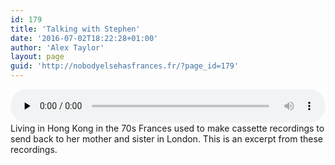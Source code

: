 ```yaml
---
id: 179
title: 'Talking with Stephen'
date: '2016-07-02T18:22:28+01:00'
author: 'Alex Taylor'
layout: page
guid: 'http://nobodyelsehasfrances.fr/?page_id=179'
---
```


<audio class="wp-audio-shortcode" controls="controls" id="audio-179-1" preload="none" style="width: 100%;"><source src="http://nobodyelsehasfrances.fr/wp-content/uploads/2016/07/With-Stephen.m4a?_=1" type="audio/mpeg"></source><http://nobodyelsehasfrances.fr/wp-content/uploads/2016/07/With-Stephen.m4a></audio>  
Living in Hong Kong in the 70s Frances used to make cassette recordings to send back to her mother and sister in London. This is an excerpt from these recordings.